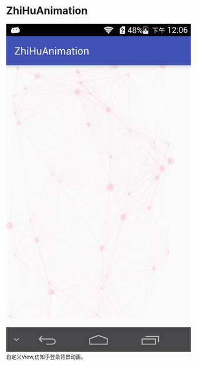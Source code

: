 # ZhiHuAnimation
![效果图](https://github.com/Jaspwer/ZhiHuAnimation/blob/master/pictrure/picture.png)
自定义View,仿知乎登录背景动画。
